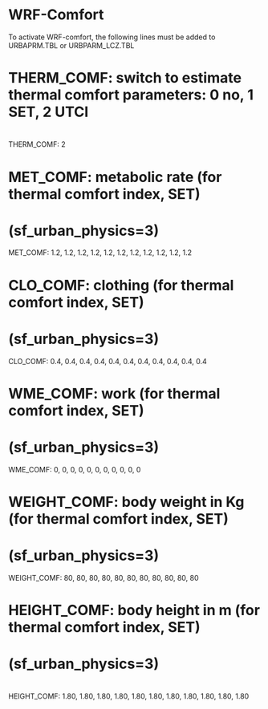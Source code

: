 # WRF-Comfort
To activate WRF-comfort, the following lines must be added to URBAPRM.TBL or URBPARM_LCZ.TBL

#
# THERM_COMF: switch to estimate thermal comfort parameters: 0 no, 1 SET, 2 UTCI
#

THERM_COMF: 2
#
# MET_COMF:  metabolic rate (for thermal comfort index, SET)
#      (sf_urban_physics=3)

MET_COMF: 1.2, 1.2, 1.2, 1.2, 1.2, 1.2, 1.2, 1.2, 1.2, 1.2, 1.2

# CLO_COMF:  clothing  (for thermal comfort index, SET)
#      (sf_urban_physics=3)

CLO_COMF: 0.4, 0.4, 0.4, 0.4, 0.4, 0.4, 0.4, 0.4, 0.4, 0.4, 0.4

#
# WME_COMF:  work  (for thermal comfort index, SET)
#      (sf_urban_physics=3)

WME_COMF: 0, 0, 0, 0, 0, 0, 0, 0, 0, 0, 0

#
# WEIGHT_COMF:  body weight in Kg  (for thermal comfort index, SET)
#      (sf_urban_physics=3)

WEIGHT_COMF: 80, 80, 80, 80, 80, 80, 80, 80, 80, 80, 80

# HEIGHT_COMF:  body height in m  (for thermal comfort index, SET)
#      (sf_urban_physics=3)
#

HEIGHT_COMF: 1.80, 1.80, 1.80, 1.80, 1.80, 1.80, 1.80, 1.80, 1.80, 1.80, 1.80
